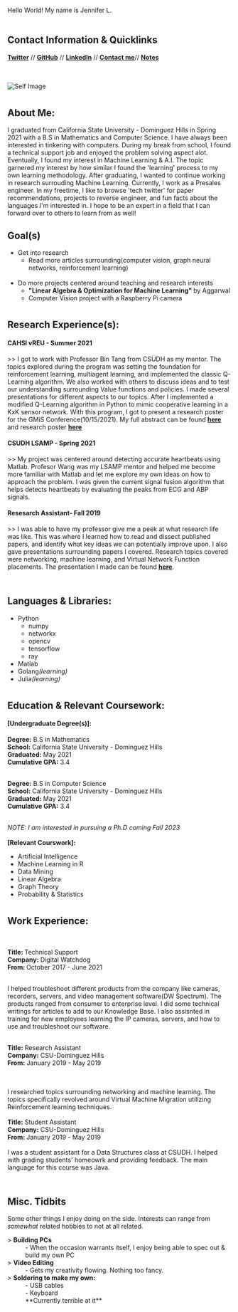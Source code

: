 <html>
    <head>
       <link href="samplecss.css" type="text/css" rel="stylesheet">
    </head>



<div class="myBorder2">
  <br>
<div class="wrapper">
    <div class="typing-demo">
      Hello World! My name is Jennifer L.
    </div>
</div>

<br>
<div class="myBorder">
<h2>Contact Information & Quicklinks</h2>
<a href="https://www.twitter.com/"><b>Twitter</b></a> //
<a href="https://www.github.com/"><b>GitHub</b></a> //
<a href="https://www.linkedin.com/in/jennifer-ly-75148b119/"><b>LinkedIn</b></a> //
<a href="https://www.github.com/"><b>Contact me</b></a>//
<a href="https://www.notion.so/tanjents/Linear-Algebra-Optimization-for-Machine-Learning-learn-with-me-Notes-07352910c66b493ea6f15dd871283f43"><b>Notes</b></a>


<br><br>
  <img src="https://pbs.twimg.com/media/Eq_zS6uXEAAYOdK.png" alt="Self Image"> <br>
</div>

<h1></h1>
<h2 class ="tab">About Me:</h2>
<p class ="tab">
  I graduated from California State University - Dominguez Hills in Spring 2021 with a B.S in Mathematics and Computer Science. I have always been interested in tinkering with computers. During my break from school, I found a technical support job and enjoyed the problem solving aspect alot. Eventually, I found my interest in Machine Learning & A.I. The topic garnered my interest by how similar I found the 'learning' process to my own learning methodology. After graduating, I wanted to continue working in research surrouding Machine Learning. Currently, I work as a Presales engineer. In my freetime, I like to browse 'tech twitter' for paper recommendations, projects to reverse engineer, and fun facts about the languages I'm interested in. I hope to be an expert in a field that I can forward over to others to learn from as well! 
</p>
<h2 class ="tab">Goal(s)</h2>
<ul>
<li class ="tab">Get into research 
 <ul>
   <li>Read more articles surrounding(computer vision, graph neural networks, reinforcement learning) </li>
 </ul>
 </li><br>
<li class ="tab">Do more projects centered around teaching and research interests
  <ul>
    <li><b>"Linear Algebra & Optimization for Machine Learning" </b>by Aggarwal  </li>
     <li>Computer Vision project with a Raspberry Pi camera </li>

  </ul>
  </li>
 
</ul>
<h1> </h1>
<h2 class ="tab">Research Experience(s):</h2>
<h4 class ="tab">CAHSI vREU - Summer 2021 </h4>
<dt class ="tab2">>> I got to work with Professor Bin Tang from CSUDH as my mentor. The topics explored during the program was setting the foundation for reinforcement learning, multiagent learning, and implemented the classic Q-Learning algorithm. We also worked with others to discuss ideas and to test our understanding surrounding Value functions and policies. I made several presentations for different aspects to our topics. After I implemented a modified Q-Learning algorithm in Python to mimic cooperative learning in a KxK sensor network. With this program, I got to present a research poster for the GMiS Conference(10/15/2021). My full abstract can be found <a href="https://github.com/jly-ml/jenniferl/blob/gh-pages/Abstract.pdf"><b>here</b></a> and research poster <a href="https://github.com/jly-ml/jenniferl/blob/gh-pages/FINALPOSTER.pdf"><b>here</b></a>
 </dt>


<h4 class ="tab">CSUDH LSAMP - Spring 2021 </h4>
<dt class ="tab2">>> My project was centered around detecting accurate heartbeats using Matlab. Profesor Wang was my LSAMP mentor and helped me become more familiar with Matlab and let me explore my own ideas on how to approach the problem. I was given the current signal fusion algorithm that helps detects heartbeats by evaluating the peaks from ECG and ABP signals.  </dt>


<h4 class ="tab">Resesarch Assistant- Fall 2019 </h4>
<dt class ="tab2">>> I was able to have my professor give me a peek at what research life was like. This was where I learned how to read and dissect published papers, and identify what key ideas we can potentially improve upon. I also gave presentations surrounding papers I covered. Research topics covered were networking, machine learning, and Virtual Network Function placements. The presentation I made can be found
  <a href="https://github.com/jly-ml/jenniferl/blob/gh-pages/Machine%20Learning%20Driven%20Scaling%20and%20Placement%20of%20VNF%20at%20the%20Network%20Edges.pdf"><b>here</b></a>. 
 </dt> <br>

<h1> </h1>
<h2 class ="tab">Languages & Libraries:</h2>

<ul class= "tab">
  <li>Python<ul><li>numpy</li><li>networkx</li><li>opencv</li><li>tensorflow</li><li>ray</li></ul></li>
  <li>Matlab</li>
  <li>Golang<i>(learning)</i></li>
  <li>Julia<i>(learning)</i></li>
</ul>

<h1> </h1>
<h2 class ="tab">Education & Relevant Coursework:</h2>
<h4 class = "tab">[Undergraduate Degree(s)]: </h4>
<b class ="tab">Degree:</b> B.S in Mathematics <br>
<b class ="tab">School:</b> California State University - Dominguez Hills <br>
<b class ="tab">Graduated:</b> May 2021 <br> 
<b class ="tab">Cumulative GPA:</b> 3.4 <br> <br>

<b class ="tab">Degree:</b> B.S in Computer Science <br>
<b class ="tab">School:</b> California State University - Dominguez Hills <br>
<b class ="tab">Graduated:</b> May 2021 <br> 
<b class ="tab">Cumulative GPA:</b> 3.4 <br> <br>

<i class ="tab"> NOTE: I am interested in pursuing a Ph.D coming Fall 2023 </i> <br><br>
<b class ="tab">[Relevant Courswork]:</b>  
<ul class= "tab">
  <li>Artificial Intelligence</li>
  <li>Machine Learning in R</li>
  <li>Data Mining</li>
  <li>Linear Algebra</li>
  <li>Graph Theory</li>
  <li>Probability & Statistics</li>
</ul>

<h1> </h1>
<h2 class ="tab">Work Experience:</h2> <br>

<b class ="tab">Title: </b>Technical Support <br>
<b class ="tab">Company:</b> Digital Watchdog<br>
<b class ="tab">From: </b>October 2017 - June 2021<br> <br>

<dt class ="tab2"> I helped troubleshoot different products from the company like cameras, recorders, servers, and video management software(DW Spectrum). The products ranged from consumer to enterprise level. I did some technical writings for articles to add to our Knowledge Base. I also assisnted in training for new employees learning the IP cameras, servers, and how to use and troubleshoot our software. 
 </dt>  <br>
<p>
<b class ="tab">Title:</b> Research Assistant <br>
<b class ="tab">Company:</b> CSU-Dominguez Hills <br>
<b class ="tab">From:</b> January 2019 - May 2019 </p><br> <br>

<dt class ="tab2"> I researched topics surrounding networking and machine learning. The topics specifically revolved around Virtual Machine Migration utilizing Reinforcement learning techniques.
 </dt>  <br>
<b class ="tab">Title:</b>   Student Assistant <br>
<b class ="tab">Company:</b> CSU-Dominguez Hills <br>
<b class ="tab">From: </b>   January 2019 - May 2019 <br>
 <br>
<dt class ="tab2"> I was a student assistant for a Data Structures class at CSUDH. I helped with grading students' homeowrk and providing feedback. The main language for this course was Java.
 </dt>  <br>


<h1> </h1>
<h2 class ="tab">Misc. Tidbits </h2>
<p class ="tab">Some other things I enjoy doing on the side. Interests can range from <i> somewhat </i> related hobbies to not at all related. </p>

<dl class ="tab">
  <dt class ="tab">> <b> Building PCs  </b></dt>
  <dd class ="tab2"> - When the occasion warrants itself, I enjoy being able to spec out & build my own PC</dd>
  <dt class ="tab">> <b> Video Editing</b></dt>
  <dd class ="tab2"> - Gets my creativity flowing. Nothing too fancy. </dd> 
  <dt class ="tab">> <b> Soldering to make my own: </b> </dt>
  <dd class ="tab2"> - USB cables </dd>
  <dd class ="tab2">- Keyboard </dd>
   <dd class ="tab2"> **Currently terrible at it** </dd>
    </dl>
    </div>


</html>
